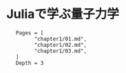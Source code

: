  
# Juliaで学ぶ量子力学

 ```@contents
    Pages = [
          "chapter1/01.md",
          "chapter1/02.md",
          "chapter1/03.md",
    ]
    Depth = 3
```